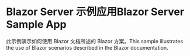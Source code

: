 # <a name="blazor-server-sample-app"></a><span data-ttu-id="a66c9-101">Blazor Server 示例应用</span><span class="sxs-lookup"><span data-stu-id="a66c9-101">Blazor Server Sample App</span></span>

<span data-ttu-id="a66c9-102">此示例演示如何使用 Blazor 文档所述的 Blazor 方案。</span><span class="sxs-lookup"><span data-stu-id="a66c9-102">This sample illustrates the use of Blazor scenarios described in the Blazor documentation.</span></span>

